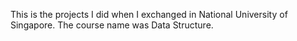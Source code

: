 This is the projects I did when I exchanged in National University of Singapore. The course name was Data Structure.
